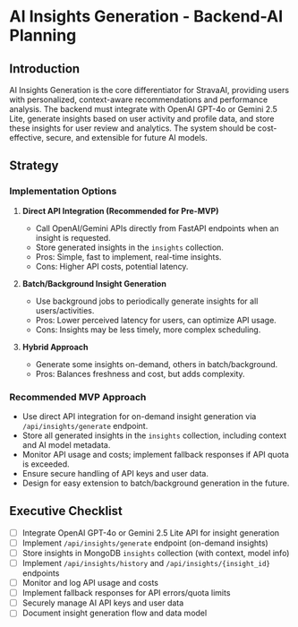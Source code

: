 # AI Insights Generation - Backend-AI Planning

## Introduction
AI Insights Generation is the core differentiator for StravaAI, providing users with personalized, context-aware recommendations and performance analysis. The backend must integrate with OpenAI GPT-4o or Gemini 2.5 Lite, generate insights based on user activity and profile data, and store these insights for user review and analytics. The system should be cost-effective, secure, and extensible for future AI models.

## Strategy

### Implementation Options
1. **Direct API Integration (Recommended for Pre-MVP)**
   - Call OpenAI/Gemini APIs directly from FastAPI endpoints when an insight is requested.
   - Store generated insights in the `insights` collection.
   - Pros: Simple, fast to implement, real-time insights.
   - Cons: Higher API costs, potential latency.

2. **Batch/Background Insight Generation**
   - Use background jobs to periodically generate insights for all users/activities.
   - Pros: Lower perceived latency for users, can optimize API usage.
   - Cons: Insights may be less timely, more complex scheduling.

3. **Hybrid Approach**
   - Generate some insights on-demand, others in batch/background.
   - Pros: Balances freshness and cost, but adds complexity.

### Recommended MVP Approach
- Use direct API integration for on-demand insight generation via `/api/insights/generate` endpoint.
- Store all generated insights in the `insights` collection, including context and AI model metadata.
- Monitor API usage and costs; implement fallback responses if API quota is exceeded.
- Ensure secure handling of API keys and user data.
- Design for easy extension to batch/background generation in the future.

## Executive Checklist
- [ ] Integrate OpenAI GPT-4o or Gemini 2.5 Lite API for insight generation
- [ ] Implement `/api/insights/generate` endpoint (on-demand insights)
- [ ] Store insights in MongoDB `insights` collection (with context, model info)
- [ ] Implement `/api/insights/history` and `/api/insights/{insight_id}` endpoints
- [ ] Monitor and log API usage and costs
- [ ] Implement fallback responses for API errors/quota limits
- [ ] Securely manage AI API keys and user data
- [ ] Document insight generation flow and data model

